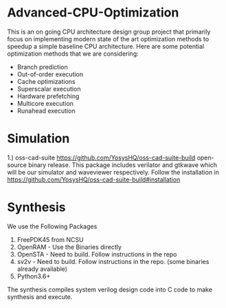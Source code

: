 # Advanced-CPU-Optimization

This is an on going CPU architecture design group project that primarily focus on implementing modern state of the art optimization methods to speedup a simple baseline CPU architecture.
Here are some potential optimization methods that we are considering:
- Branch prediction
- Out-of-order execution
- Cache optimizations
- Superscalar execution
- Hardware prefetching
- Multicore execution
- Runahead execution

# Simulation

1.) oss-cad-suite https://github.com/YosysHQ/oss-cad-suite-build open-source binary release.
This package includes verilator and gtkwave which will be our simulator and waveviewer respectively.
Follow the installation in https://github.com/YosysHQ/oss-cad-suite-build#installation

# Synthesis

We use the Following Packages
1) FreePDK45 from NCSU
2) OpenRAM - Use the Binaries directly
3) OpenSTA - Need to build. Follow instructions in the repo
4) sv2v - Need to build. Follow instructions in the repo. (some binaries already available)
5) Python3.6+

The synthesis compiles system verilog design code into C code to make synthesis and execute.
